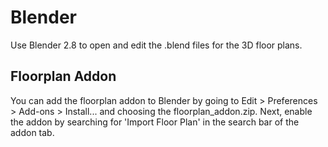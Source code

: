 # Blender
Use Blender 2.8 to open and edit the .blend files for the 3D floor plans.

## Floorplan Addon
You can add the floorplan addon to Blender by going to Edit > Preferences > Add-ons > Install... and choosing the floorplan_addon.zip.
Next, enable the addon by searching for 'Import Floor Plan' in the search bar of the addon tab.